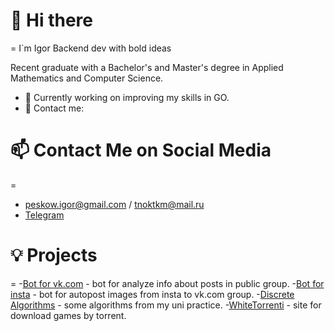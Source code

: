 # 👋 Hi there 
=
I`m Igor Backend dev with bold ideas

Recent graduate with a Bachelor's and Master's degree in Applied Mathematics and Computer Science.

- 🌱 Currently working on improving my skills in GO.
- 📧 Contact me: 

# 📫 Contact Me on Social Media
=
- peskow.igor@gmail.com / tnoktkm@mail.ru
- [Telegram](https://t.me/peskowww)
# 💡 Projects 
=
-[Bot for vk.com](https://github.com/tnoktkm/VkBotForTopPosts) - bot for analyze info about posts in public group.
-[Bot for insta](https://github.com/tnoktkm/AutoPostingBotFromInstagramToVk) - bot for autopost images from insta to vk.com group.
-[Discrete Algorithms](https://github.com/tnoktkm/Discrete-mathematics) - some algorithms from my uni practice.
-[WhiteTorrenti](https://github.com/tnoktkm/whitetorrenti) - site for download games by torrent.

<!--

Here are some ideas to get you started:

- 🌱 I’m currently learning **Go**
